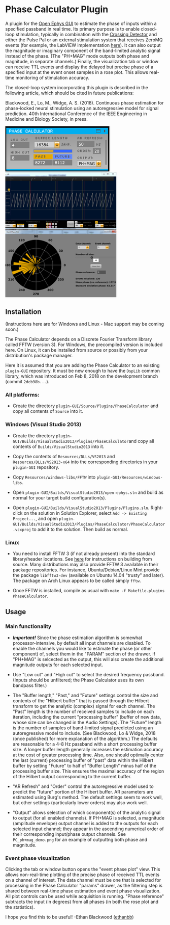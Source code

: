 # Phase Calculator Plugin

A plugin for the [Open Ephys GUI](https://github.com/open-ephys/plugin-GUI) to estimate the phase of inputs within a specified passband in real time. Its primary purpose is to enable closed-loop stimulation, typically in combination with the [Crossing Detector](https://github.com/tne-lab/crossing-detector) and either the Pulse Pal or an external stimulation system that receives ZeroMQ events (for example, the LabVIEW implementation [here](https://github.com/tne-lab/closed-loop-stim)). It can also output the magnitude or imaginary component of the band-limited analytic signal instead of the phase. (The "PH+MAG" mode outputs both phase and magnitude, in separate channels.) Finally, the visualization tab or window can receive TTL events and display the delayed but precise phase of a specified input at the event onset samples in a rose plot. This allows real-time monitoring of stimulation accuracy.

The closed-loop system incorporating this plugin is described in the following article, which should be cited in future publications:

Blackwood, E., Lo, M., Widge, A. S. (2018). Continuous phase estimation for phase-locked neural stimulation using an autoregressive model for signal prediction. 40th International Conference of the IEEE Engineering in Medicine and Biology Society, in press.

<img src="PC_front.png" width="328" /> <img src="PC_vis.png" width="350" />

## Installation

(Instructions here are for Windows and Linux - Mac support may be coming soon.)

The Phase Calculator depends on a Discrete Fourier Transform library called FFTW (version 3). For Windows, the precompiled version is included here. On Linux, it can be installed from source or possibly from your distribution's package manager.

Here it is assumed that you are adding the Phase Calculator to an existing `plugin-GUI` repository. It must be new enough to have the `DspLib` common library, which was introduced on Feb 8, 2018 on the development branch (commit `2dcb98b...`).

### All platforms:

* Create the directory `plugin-GUI/Source/Plugins/PhaseCalculator` and copy all contents of `Source` into it.

### Windows (Visual Studio 2013)

* Create the directory `plugin-GUI/Builds/VisualStudio2013/Plugins/PhaseCalculator`and copy all contents of `Builds/VisualStudio2013` into it.

* Copy the contents of `Resources/DLLs/VS2013` and `Resources/DLLs/VS2013-x64` into the corresponding directories in your `plugin-GUI` repository.

* Copy `Resources/windows-libs/FFTW` into `plugin-GUI/Resources/windows-libs`.

* Open `plugin-GUI/Builds/VisualStudio2013/open-ephys.sln` and build as normal for your target build configuration(s).

* Open `plugin-GUI/Builds/VisualStudio2013/Plugins/Plugins.sln`. Right-click on the solution in Solution Explorer, select `Add -> Existing Project...`, and open `plugin-GUI/Builds/VisualStudio2013/Plugins/PhaseCalculator/PhaseCalculator.vcxproj` to add it to the solution. Then build as normal.

### Linux

* You need to install FFTW 3 (if not already present) into the standard library/header locations. See [here](http://www.fftw.org/download.html) for instructions on building from source. Many distributions may also provide FFTW 3 available in their package repositories. For instance, Ubuntu/Debian/Linux Mint provide the package `libfftw3-dev` (available on Ubuntu 14.04 "trusty" and later). The package on Arch Linux appears to be called simply `fftw`.

* Once FFTW is installed, compile as usual with `make -f Makefile.plugins PhaseCalculator`.

## Usage

### Main functionality

* ***Important!*** Since the phase estimation algorithm is somewhat processor-intensive, by default all input channels are disabled. To enable the channels you would like to estimate the phase (or other component) of, select them in the "PARAM" section of the drawer. If "PH+MAG" is selcected as the output, this will also create the additional magnitude outputs for each selected input.

* Use "Low cut" and "High cut" to select the desired frequency passband. (Inputs should be unfiltered; the Phase Calculator uses its own bandpass filter.)

* The "Buffer length," "Past," and "Future" settings control the size and contents of the "Hilbert buffer" that is passed through the Hilbert transform to get the analytic (complex) signal for each channel. The "Past" length is the number of received samples to include on each iteration, including the current "processing buffer" (buffer of new data, whose size can be changed in the Audio Settings). The "Future" length is the number of samples of band-limited signal predicted using an autoregressive model to include. (See Blackwood, Lo & Widge, 2018 (once published) for more explanation of the algorithm.) The defaults are reasonable for a 4-8 Hz passband with a short processing buffer size. A longer buffer length generally increases the estimation accuracy at the cost of greater processing time. Also, one should optimally center the last (current) processing buffer of "past" data within the Hilbert buffer by setting "Future" to half of "Buffer Length" minus half of the processing buffer size. This ensures the maximal accuracy of the region of the Hilbert output corresponding to the current buffer.

* "AR Refresh" and "Order" control the autoregressive model used to predict the "future" portion of the Hilbert buffer. AR parameters are estimated using Burg's method. The default settings seem to work well, but other settings (particularly lower orders) may also work well.

* "Output" allows selection of which component(s) of the analytic signal to output (for all enabled channels). If PH+MAG is selected, a magnitude (amplitude envelope) output channel is added to the outputs for each selected input channel; they appear in the ascending numerical order of their corresponding input/phase output channels. See `PC_ph+mag_demo.png` for an example of outputtng both phase and magnitude.

### Event phase visualization

Clicking the tab or window button opens the "event phase plot" view. This allows non-real-time plotting of the precise phase of received TTL events on a channel of interest. The data channel must be one that is selected for processing in the Phase Calculator "params" drawer, as the filtering step is shared between real-time phase estimation and event phase visualization. All plot controls can be used while acquisition is running. "Phase reference" subtracts the input (in degrees) from all phases (in both the rose plot and the statistics).

I hope you find this to be useful!
-Ethan Blackwood ([ethanbb](https://github.com/ethanbb))
